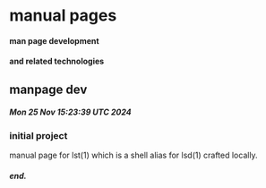 # manual pages
#### man page development
#### and related technologies

## manpage dev
##### Mon 25 Nov 15:23:39 UTC 2024

### initial project

manual page for lst(1) which is a shell alias for lsd(1) crafted locally.

##### end.
